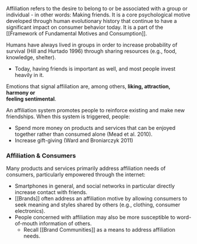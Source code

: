 Affiliation refers to the desire to belong to or be associated with a group or individual - in other words: Making friends. It is a core psychological motive developed through human evolutionary history that continue to have a significant impact on consumer behavior today. It is a part of the [[Framework of Fundamental Motives and Consumption]].

Humans have always lived in groups in order to increase probability of survival (Hill and Hurtado 1996) through sharing resources (e.g., food, knowledge, shelter). 
- Today, having friends is important as well, and most people invest heavily in it. 

Emotions that signal affiliation are, among others, **liking, attraction, harmony or  
feeling sentimental**.  

An affiliation system promotes people to reinforce existing and make new friendships. When this system is triggered, people: 
- Spend more money on products and services that can be enjoyed together rather than consumed alone (Mead et al. 2010).  
- Increase gift-giving (Ward and Broniarczyk 2011)

### Affiliation & Consumers
Many products and services primarily address affiliation needs of consumers, particularly empowered through the internet:  
- Smartphones in general, and social networks in particular directly increase contact with friends.  
- [[Brands]] often address an affiliation motive by allowing consumers to seek meaning and styles shared by others (e.g., clothing, consumer electronics).  
- People concerned with affiliation may also be more susceptible to word-of-mouth information of others.  
	- Recall [[Brand Communities]] as a means to address affiliation needs.